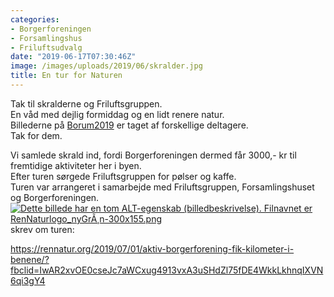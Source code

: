 ```yaml
---
categories:
- Borgerforeningen
- Forsamlingshus
- Friluftsudvalg
date: "2019-06-17T07:30:46Z"
image: /images/uploads/2019/06/skralder.jpg
title: En tur for Naturen
---
```


Tak til skralderne og Friluftsgruppen.   
En våd med dejlig formiddag og en lidt renere natur.  
Billederne på [Borum2019](https://borum2019.borum-by.dk/?fbclid=IwAR1xCno_bkVJvlOFpZ-OgJi2j3lsUvSB6F2lZbYGbLnEDie0QUv1VITO6rk#share?id=63d7927d-08f3-4434-a910-9919c4fd478e) er taget af forskellige deltagere.   
Tak for dem.

Vi samlede skrald ind, fordi Borgerforeningen dermed får 3000,- kr til fremtidige aktiviteter her i byen.   
Efter turen sørgede Friluftsgruppen for pølser og kaffe.  
Turen var arrangeret i samarbejde med Friluftsgruppen, Forsamlingshuset og Borgerforeningen.  
[![Dette billede har en tom ALT-egenskab (billedbeskrivelse). Filnavnet er RenNaturlogo_nyGrÃ¸n-300x155.png](/images/uploads/2019/07/RenNaturlogo_nyGr%C3%B8n-300x155.png)](https://rennatur.org/2019/07/01/aktiv-borgerforening-fik-kilometer-i-benene/) skrev om turen:

https://rennatur.org/2019/07/01/aktiv-borgerforening-fik-kilometer-i-benene/?fbclid=IwAR2xvOE0cseJc7aWCxug4913vxA3uSHdZl75fDE4WkkLkhnqIXVN6qi3gY4

